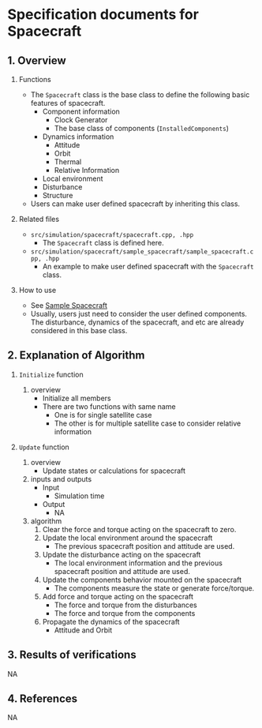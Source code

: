 # Specification documents for Spacecraft

## 1.  Overview

1. Functions
   - The `Spacecraft` class is the base class to define the following basic features of spacecraft.
     - Component information
       - Clock Generator
       - The base class of components (`InstalledComponents`)
     - Dynamics information
       - Attitude
       - Orbit
       - Thermal
       - Relative Information
     - Local environment
     - Disturbance
     - Structure
   - Users can make user defined spacecraft by inheriting this class.

2. Related files
   - `src/simulation/spacecraft/spacecraft.cpp, .hpp`
     - The `Spacecraft` class is defined here.
   - `src/simulation/spacecraft/sample_spacecraft/sample_spacecraft.cpp, .hpp`
     - An example to make user defined spacecraft with the `Spacecraft` class.

3. How to use
   - See [Sample Spacecraft](./Spec_SampleSpacecraft.md)
   - Usually, users just need to consider the user defined components. The disturbance, dynamics of the spacecraft, and etc are already considered in this base class.

## 2. Explanation of Algorithm
1. `Initialize` function
   1. overview
      - Initialize all members
      - There are two functions with same name
        - One is for single satellite case
        - The other is for multiple satellite case to consider relative information

1. `Update` function
   1. overview
      - Update states or calculations for spacecraft
   2. inputs and outputs
      - Input
        - Simulation time
      - Output
        - NA
   3. algorithm
      1. Clear the force and torque acting on the spacecraft to zero.
      1. Update the local environment around the spacecraft
         - The previous spacecraft position and attitude are used.
      1. Update the disturbance acting on the spacecraft
         - The local environment information and the previous spacecraft position and attitude are used.
      1. Update the components behavior mounted on the spacecraft
         - The components measure the state or generate force/torque.
      1. Add force and torque acting on the spacecraft
         - The force and torque from the disturbances
         - The force and torque from the components
      1. Propagate the dynamics of the spacecraft
         - Attitude and Orbit

## 3. Results of verifications
NA

## 4. References
NA
